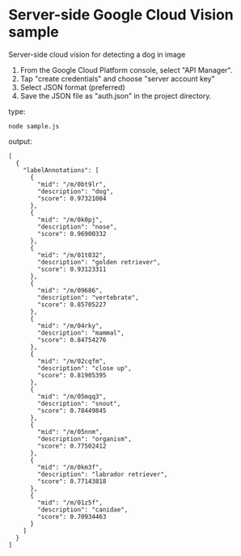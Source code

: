 # Server-side Google Cloud Vision sample 

Server-side cloud vision for detecting a dog in image

1. From the Google Cloud Platform console, select "API Manager".
2. Tap "create credentials" and choose "server account key"
3. Select JSON format (preferred)
4. Save the JSON file as "auth.json" in the project directory.

type:

```
node sample.js
```

output:

```
[
  {
    "labelAnnotations": [
      {
        "mid": "/m/0bt9lr",
        "description": "dog",
        "score": 0.97321004
      },
      {
        "mid": "/m/0k0pj",
        "description": "nose",
        "score": 0.96900332
      },
      {
        "mid": "/m/01t032",
        "description": "golden retriever",
        "score": 0.93123311
      },
      {
        "mid": "/m/09686",
        "description": "vertebrate",
        "score": 0.85705227
      },
      {
        "mid": "/m/04rky",
        "description": "mammal",
        "score": 0.84754276
      },
      {
        "mid": "/m/02cqfm",
        "description": "close up",
        "score": 0.81905395
      },
      {
        "mid": "/m/05mqq3",
        "description": "snout",
        "score": 0.78449845
      },
      {
        "mid": "/m/05nnm",
        "description": "organism",
        "score": 0.77502412
      },
      {
        "mid": "/m/0km3f",
        "description": "labrador retriever",
        "score": 0.77143818
      },
      {
        "mid": "/m/01z5f",
        "description": "canidae",
        "score": 0.70934463
      }
    ]
  }
]
```
